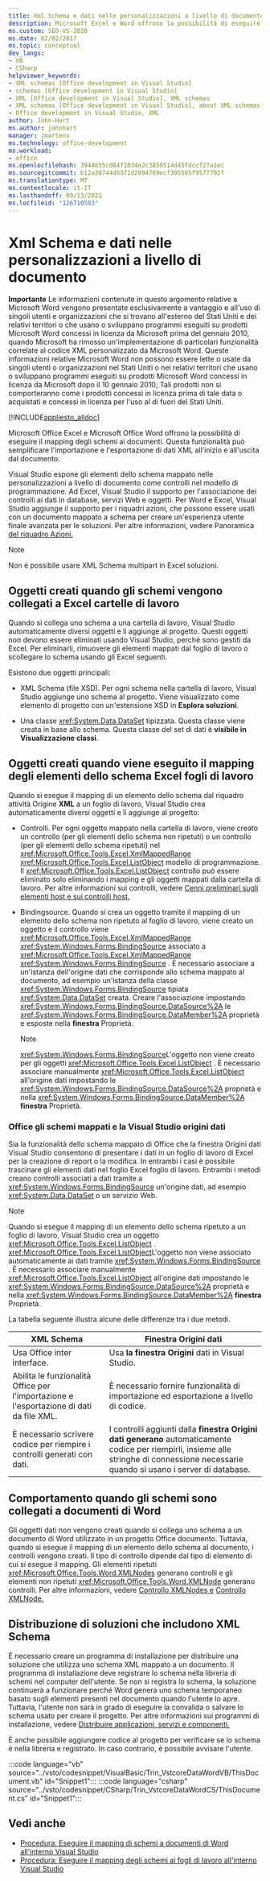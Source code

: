 ```yaml
---
title: Xml Schema e dati nelle personalizzazioni a livello di documento
description: Microsoft Excel e Word offrono la possibilità di eseguire il mapping degli schemi ai documenti e possono semplificare l'importazione e l'esportazione di dati XML da e verso il documento.
ms.custom: SEO-VS-2020
ms.date: 02/02/2017
ms.topic: conceptual
dev_langs:
- VB
- CSharp
helpviewer_keywords:
- XML schemas [Office development in Visual Studio]
- schemas [Office development in Visual Studio]
- XML [Office development in Visual Studio], XML schemas
- XML schemas [Office development in Visual Studio], about XML schemas and data
- Office development in Visual Studio, XML
author: John-Hart
ms.author: johnhart
manager: jmartens
ms.technology: office-development
ms.workload:
- office
ms.openlocfilehash: 3944655cd84f1034e2c3850514d45fdccf27a1ec
ms.sourcegitcommit: b12a38744db371d2894769ecf305585f9577792f
ms.translationtype: MT
ms.contentlocale: it-IT
ms.lasthandoff: 09/13/2021
ms.locfileid: "126710583"
---
```

# <a name="xml-schemas-and-data-in-document-level-customizations"></a>Xml Schema e dati nelle personalizzazioni a livello di documento
  **Importante** Le informazioni contenute in questo argomento relative a Microsoft Word vengono presentate esclusivamente a vantaggio e all'uso di singoli utenti e organizzazioni che si trovano all'esterno del Stati Uniti e dei relativi territori o che usano o sviluppano programmi eseguiti su prodotti Microsoft Word concessi in licenza da Microsoft prima del gennaio 2010, quando Microsoft ha rimosso un'implementazione di particolari funzionalità correlate al codice XML personalizzato da Microsoft Word. Queste informazioni relative Microsoft Word non possono essere lette o usate da singoli utenti o organizzazioni nel Stati Uniti o nei relativi territori che usano o sviluppano programmi eseguiti su prodotti Microsoft Word concessi in licenza da Microsoft dopo il 10 gennaio 2010; Tali prodotti non si comporteranno come i prodotti concessi in licenza prima di tale data o acquistati e concessi in licenza per l'uso al di fuori del Stati Uniti.

 [!INCLUDE[appliesto_alldoc](../vsto/includes/appliesto-alldoc-md.md)]

 Microsoft Office Excel e Microsoft Office Word offrono la possibilità di eseguire il mapping degli schemi ai documenti. Questa funzionalità può semplificare l'importazione e l'esportazione di dati XML all'inizio e all'uscita dal documento.

 Visual Studio espone gli elementi dello schema mappato nelle personalizzazioni a livello di documento come controlli nel modello di programmazione. Ad Excel, Visual Studio il supporto per l'associazione dei controlli ai dati in database, servizi Web e oggetti. Per Word e Excel, Visual Studio aggiunge il supporto per i riquadri azioni, che possono essere usati con un documento mappato a schema per creare un'esperienza utente finale avanzata per le soluzioni. Per altre informazioni, vedere Panoramica [del riquadro Azioni.](../vsto/actions-pane-overview.md)

> [!NOTE]
> Non è possibile usare XML Schema multipart in Excel soluzioni.

## <a name="objects-created-when-schemas-are-attached-to-excel-workbooks"></a>Oggetti creati quando gli schemi vengono collegati a Excel cartelle di lavoro
 Quando si collega uno schema a una cartella di lavoro, Visual Studio automaticamente diversi oggetti e li aggiunge al progetto. Questi oggetti non devono essere eliminati usando Visual Studio, perché sono gestiti da Excel. Per eliminarli, rimuovere gli elementi mappati dal foglio di lavoro o scollegare lo schema usando gli Excel seguenti.

 Esistono due oggetti principali:

- XML Schema (file XSD). Per ogni schema nella cartella di lavoro, Visual Studio aggiunge uno schema al progetto. Viene visualizzato come elemento di progetto con un'estensione XSD in **Esplora soluzioni**.

- Una classe <xref:System.Data.DataSet> tipizzata. Questa classe viene creata in base allo schema. Questa classe del set di dati è **visibile in Visualizzazione classi**.

## <a name="objects-created-when-schema-elements-are-mapped-to-excel-worksheets"></a>Oggetti creati quando viene eseguito il mapping degli elementi dello schema Excel fogli di lavoro
 Quando si esegue il mapping di un elemento dello schema dal riquadro attività Origine **XML** a un foglio di lavoro, Visual Studio crea automaticamente diversi oggetti e li aggiunge al progetto:

- Controlli. Per ogni oggetto mappato nella cartella di lavoro, viene creato un controllo (per gli elementi dello schema non ripetuti) o un controllo (per gli elementi dello schema ripetuti) nel <xref:Microsoft.Office.Tools.Excel.XmlMappedRange> <xref:Microsoft.Office.Tools.Excel.ListObject> modello di programmazione. Il <xref:Microsoft.Office.Tools.Excel.ListObject> controllo può essere eliminato solo eliminando i mapping e gli oggetti mappati dalla cartella di lavoro. Per altre informazioni sui controlli, vedere [Cenni preliminari sugli elementi host e sui controlli host.](../vsto/host-items-and-host-controls-overview.md)

- Bindingsource. Quando si crea un oggetto tramite il mapping di un elemento dello schema non ripetuto al foglio di lavoro, viene creato un oggetto e il controllo viene <xref:Microsoft.Office.Tools.Excel.XmlMappedRange> <xref:System.Windows.Forms.BindingSource> associato a <xref:Microsoft.Office.Tools.Excel.XmlMappedRange> <xref:System.Windows.Forms.BindingSource> . È necessario associare a un'istanza dell'origine dati che corrisponde allo schema mappato al documento, ad esempio un'istanza della classe <xref:System.Windows.Forms.BindingSource> tipiata <xref:System.Data.DataSet> creata. Creare l'associazione impostando <xref:System.Windows.Forms.BindingSource.DataSource%2A> le <xref:System.Windows.Forms.BindingSource.DataMember%2A> proprietà e esposte nella **finestra** Proprietà.

    > [!NOTE]
    > <xref:System.Windows.Forms.BindingSource>L'oggetto non viene creato per gli oggetti <xref:Microsoft.Office.Tools.Excel.ListObject> . È necessario associare manualmente <xref:Microsoft.Office.Tools.Excel.ListObject> all'origine dati impostando le <xref:System.Windows.Forms.BindingSource.DataSource%2A> proprietà e nella <xref:System.Windows.Forms.BindingSource.DataMember%2A> **finestra** Proprietà.

### <a name="office-mapped-schemas-and-the-visual-studio-data-sources-window"></a>Office gli schemi mappati e la Visual Studio origini dati
 Sia la funzionalità dello schema mappato di Office  che la finestra Origini dati Visual Studio consentono di presentare i dati in un foglio di lavoro di Excel per la creazione di report o la modifica. In entrambi i casi è possibile trascinare gli elementi dati nel foglio Excel foglio di lavoro. Entrambi i metodi creano controlli associati a dati tramite a <xref:System.Windows.Forms.BindingSource> un'origine dati, ad esempio <xref:System.Data.DataSet> o un servizio Web.

> [!NOTE]
> Quando si esegue il mapping di un elemento dello schema ripetuto a un foglio di lavoro, Visual Studio crea un oggetto <xref:Microsoft.Office.Tools.Excel.ListObject> . <xref:Microsoft.Office.Tools.Excel.ListObject>L'oggetto non viene associato automaticamente ai dati tramite <xref:System.Windows.Forms.BindingSource> . È necessario associare manualmente <xref:Microsoft.Office.Tools.Excel.ListObject> all'origine dati impostando le <xref:System.Windows.Forms.BindingSource.DataSource%2A> proprietà e nella <xref:System.Windows.Forms.BindingSource.DataMember%2A> **finestra** Proprietà.

 La tabella seguente illustra alcune delle differenze tra i due metodi.

|XML Schema|Finestra Origini dati|
|----------------|-------------------------|
|Usa Office inter interface.|Usa **la finestra Origini** dati in Visual Studio.|
|Abilita le funzionalità Office per l'importazione e l'esportazione di dati da file XML.|È necessario fornire funzionalità di importazione ed esportazione a livello di codice.|
|È necessario scrivere codice per riempire i controlli generati con dati.|I controlli aggiunti dalla **finestra Origini dati generano** automaticamente codice per riempirli, insieme alle stringhe di connessione necessarie quando si usano i server di database.|

## <a name="behavior-when-schemas-are-attached-to-word-documents"></a>Comportamento quando gli schemi sono collegati a documenti di Word
 Gli oggetti dati non vengono creati quando si collega uno schema a un documento di Word utilizzato in un progetto Office documento. Tuttavia, quando si esegue il mapping di un elemento dello schema al documento, i controlli vengono creati. Il tipo di controllo dipende dal tipo di elemento di cui si esegue il mapping. Gli elementi ripetuti <xref:Microsoft.Office.Tools.Word.XMLNodes> generano controlli e gli elementi non ripetuti <xref:Microsoft.Office.Tools.Word.XMLNode> generano controlli. Per altre informazioni, vedere [Controllo XMLNodes e](../vsto/xmlnodes-control.md) [Controllo XMLNode.](../vsto/xmlnode-control.md)

## <a name="deployment-of-solutions-that-include-xml-schemas"></a>Distribuzione di soluzioni che includono XML Schema
 È necessario creare un programma di installazione per distribuire una soluzione che utilizza uno schema XML mappato a un documento. Il programma di installazione deve registrare lo schema nella libreria di schemi nel computer dell'utente. Se non si registra lo schema, la soluzione continuerà a funzionare perché Word genera uno schema temporaneo basato sugli elementi presenti nel documento quando l'utente lo apre. Tuttavia, l'utente non sarà in grado di eseguire la convalida o salvare lo schema usato per creare il progetto. Per altre informazioni sui programmi di installazione, vedere [Distribuire applicazioni, servizi e componenti.](../deployment/deploying-applications-services-and-components.md)

 È anche possibile aggiungere codice al progetto per verificare se lo schema è nella libreria e registrato. In caso contrario, è possibile avvisare l'utente.

 :::code language="vb" source="../vsto/codesnippet/VisualBasic/Trin_VstcoreDataWordVB/ThisDocument.vb" id="Snippet1":::
 :::code language="csharp" source="../vsto/codesnippet/CSharp/Trin_VstcoreDataWordCS/ThisDocument.cs" id="Snippet1":::

## <a name="see-also"></a>Vedi anche

- [Procedura: Eseguire il mapping di schemi a documenti di Word all'interno Visual Studio](../vsto/how-to-map-schemas-to-word-documents-inside-visual-studio.md)
- [Procedura: Eseguire il mapping degli schemi ai fogli di lavoro all'interno Visual Studio](../vsto/how-to-map-schemas-to-worksheets-inside-visual-studio.md)
